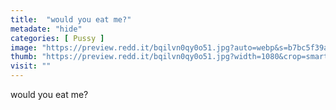 ```yaml
---
title:  "would you eat me?"
metadate: "hide"
categories: [ Pussy ]
image: "https://preview.redd.it/bqilvn0qy0o51.jpg?auto=webp&s=b7bc5f39a2d5c0bd37c8b38de92e6c362f3ecaba"
thumb: "https://preview.redd.it/bqilvn0qy0o51.jpg?width=1080&crop=smart&auto=webp&s=14ffcc942c118dbea67c87041f8bcad4f8e1d9d8"
visit: ""
---
```

would you eat me?
